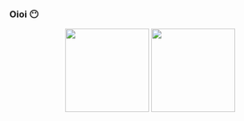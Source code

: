 ### **Oioi** &#128566;

<div align="center">
    <img height="150px" src="https://github-readme-stats.vercel.app/api?username=Luckas06&show_icons=true&theme=dark">
    <img height="150px"  src="https://github-readme-stats.vercel.app/api/top-langs/?username=luckas06&layout=compact&langs_count=7&theme=dark">
</div>
